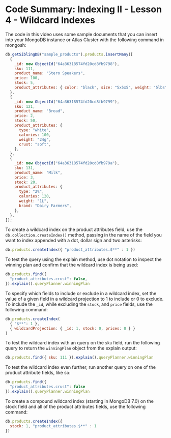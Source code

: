 # Code Summary: Indexing II - Lesson 4 - Wildcard Indexes

The code in this video uses some sample documents that you can insert into your MongoDB instance or Atlas Cluster with the following command in mongosh:

```js
db.getSiblingDB("sample_products").products.insertMany([
  {
    _id: new ObjectId("64a36318574fd20cd8fb9798"),
    sku: 111,
    product_name: "Stero Speakers",
    price: 100,
    stock: 5,
    product_attributes: { color: "black", size: "5x5x5", weight: "5lbs" },
  },
  {
    _id: new ObjectId("64a36318574fd20cd8fb9799"),
    sku: 121,
    product_name: "Bread",
    price: 2,
    stock: 50,
    product_attributes: {
      type: "white",
      calories: 100,
      weight: "24g",
      crust: "soft",
    },
  },
  {
    _id: new ObjectId("64a36318574fd20cd8fb979a"),
    sku: 131,
    product_name: "Milk",
    price: 3,
    stock: 20,
    product_attributes: {
      type: "2%",
      calories: 120,
      weight: "1L",
      brand: "Dairy Farmers",
    },
  },
]);

```

To create a wildcard index on the product attributes field, use the `db.collection.createIndex()` method, passing in the name of the field you want to index appended with a dot, dollar sign and two asterisks:

```js
db.products.createIndex({ "product_attributes.$**" : 1 })
```


To test the query using the explain method, use dot notation to inspect the winning plan and confirm that the wildcard index is being used:

```js
db.products.find({
  "product_attributes.crust": false,
}).explain().queryPlanner.winningPlan
```

To specify which fields to include or exclude in a wildcard index, set the value of a given field in a wildcard projection to 1 to include or 0 to exclude.  To include the `_id`, while excluding the `stock`, and `price` fields, use the following command:

```js
db.products.createIndex(
  { "$**": 1 },
  { wildcardProjection: { _id: 1, stock: 0, prices: 0 } }
)
```

To test the wildcard index with an query on the `sku` field, run the following query to return the `winningPlan` object from the explain output:

```js
db.products.find({ sku: 111 }).explain().queryPlanner.winningPlan
```

To test the wildcard index even further, run another query on one of the product attribute fields, like so:

```js
db.products.find({
  "product_attributes.crust": false
}).explain().queryPlanner.winningPlan
```

To create a compound wildcard index (starting in MongoDB 7.0) on the stock field and all of the product attributes fields, use the following command:

```js
db.products.createIndex({
  stock: 1, "product_attributes.$**" : 1 
})
```


